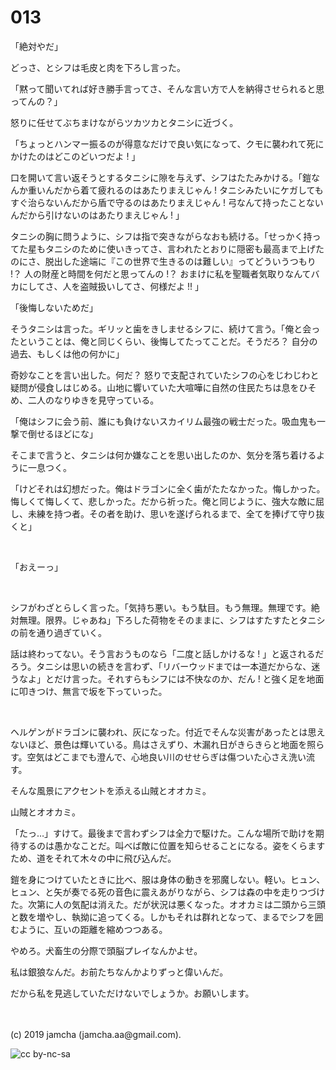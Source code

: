 

# 013

「絶対やだ」

どっさ、とシフは毛皮と肉を下ろし言った。

「黙って聞いてれば好き勝手言ってさ、そんな言い方で人を納得させられると思ってんの？」

怒りに任せてぶちまけながらツカツカとタニシに近づく。

「ちょっとハンマー振るのが得意なだけで良い気になって、クモに襲われて死にかけたのはどこのどいつだよ ! 」

口を開いて言い返そうとするタニシに隙を与えず、シフはたたみかける。「鎧なんか重いんだから着て疲れるのはあたりまえじゃん ! タニシみたいにケガしてもすぐ治らないんだから盾で守るのはあたりまえじゃん ! 弓なんて持ったことないんだから引けないのはあたりまえじゃん ! 」

タニシの胸に問うように、シフは指で突きながらなおも続ける。「せっかく持ってた星もタニシのために使いきってさ、言われたとおりに隠密も最高まで上げたのにさ、脱出した途端に『この世界で生きるのは難しい』ってどういうつもり !？ 人の財産と時間を何だと思ってんの !？ おまけに私を聖職者気取りなんてバカにしてさ、人を盗賊扱いしてさ、何様だよ !! 」

「後悔しないためだ」

そうタニシは言った。ギリッと歯をきしませるシフに、続けて言う。「俺と会ったということは、俺と同じくらい、後悔してたってことだ。そうだろ？ 自分の過去、もしくは他の何かに」

奇妙なことを言い出した。何だ？ 怒りで支配されていたシフの心をじわじわと疑問が侵食しはじめる。山地に響いていた大喧嘩に自然の住民たちは息をひそめ、二人のなりゆきを見守っている。

「俺はシフに会う前、誰にも負けないスカイリム最強の戦士だった。吸血鬼も一撃で倒せるほどにな」

そこまで言うと、タニシは何か嫌なことを思い出したのか、気分を落ち着けるように一息つく。

「けどそれは幻想だった。俺はドラゴンに全く歯がたたなかった。悔しかった。悔しくて悔しくて、悲しかった。だから祈った。俺と同じように、強大な敵に屈し、未練を持つ者。その者を助け、思いを遂げられるまで、全てを捧げて守り抜くと」

<br>

「おえーっ」

<br>

シフがわざとらしく言った。「気持ち悪い。もう駄目。もう無理。無理です。絶対無理。限界。じゃあね」下ろした荷物をそのままに、シフはすたすたとタニシの前を通り過ぎていく。

話は終わってない。そう言おうものなら「二度と話しかけるな ! 」と返されるだろう。タニシは思いの続きを言わず、「リバーウッドまでは一本道だからな、迷うなよ」とだけ言った。それすらもシフには不快なのか、だん ! と強く足を地面に叩きつけ、無言で坂を下っていった。

<br>

ヘルゲンがドラゴンに襲われ、灰になった。付近でそんな災害があったとは思えないほど、景色は輝いている。鳥はさえずり、木漏れ日がきらきらと地面を照らす。空気はどこまでも澄んで、心地良い川のせせらぎは傷ついた心さえ洗い流す。

そんな風景にアクセントを添える山賊とオオカミ。

山賊とオオカミ。

「たっ…」すけて。最後まで言わずシフは全力で駆けた。こんな場所で助けを期待するのは愚かなことだ。叫べば敵に位置を知らせることになる。姿をくらますため、道をそれて木々の中に飛び込んだ。

鎧を身につけていたときに比べ、服は身体の動きを邪魔しない。軽い。ヒュン、ヒュン、と矢が奏でる死の音色に震えあがりながら、シフは森の中を走りつづけた。次第に人の気配は消えた。だが状況は悪くなった。オオカミは二頭から三頭と数を増やし、執拗に追ってくる。しかもそれは群れとなって、まるでシフを囲むように、互いの距離を縮めつつある。

やめろ。犬畜生の分際で頭脳プレイなんかよせ。

私は銀狼なんだ。お前たちなんかよりずっと偉いんだ。

だから私を見逃していただけないでしょうか。お願いします。

<br>
<br>
(c) 2019 jamcha (jamcha.aa@gmail.com).

![cc by-nc-sa](https://i.creativecommons.org/l/by-nc-sa/4.0/88x31.png)

